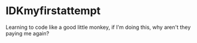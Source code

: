 # IDKmyfirstattempt
Learning to code like a good little monkey, if I'm doing this, why aren't they paying me again?
